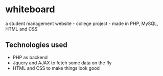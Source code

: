 # whiteboard
a student management website - college project - made in PHP, MySQL, HTML and CSS
## Technologies used
- PHP as backend
- Jquery and AJAX to fetch some data on the fly
- HTML and CSS to make things look good